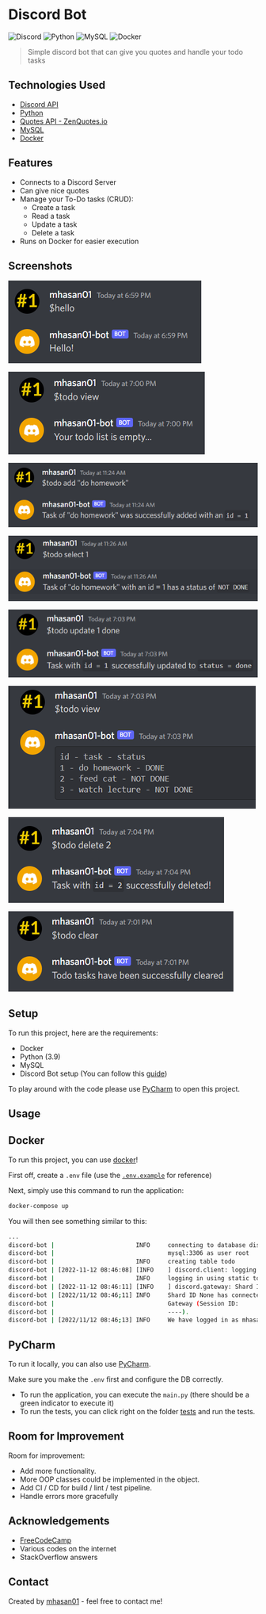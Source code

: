 # Discord Bot

![Discord](https://img.shields.io/badge/Discord-%235865F2.svg?style=for-the-badge&logo=discord&logoColor=white)
![Python](https://img.shields.io/badge/python-3670A0?style=for-the-badge&logo=python&logoColor=ffdd54)
![MySQL](https://img.shields.io/badge/mysql-%2300f.svg?style=for-the-badge&logo=mysql&logoColor=white)
![Docker](https://img.shields.io/badge/docker-%230db7ed.svg?style=for-the-badge&logo=docker&logoColor=white)


> Simple discord bot that can give you quotes and handle your todo tasks

## Technologies Used
- [Discord API](https://discord.com/developers)
- [Python](https://python.org/)
- [Quotes API - ZenQuotes.io](https://zenquotes.io/)
- [MySQL](https://www.mysql.com/)
- [Docker](https://www.docker.com/)

## Features
- Connects to a Discord Server
- Can give nice quotes
- Manage your To-Do tasks (CRUD):
  - Create a task
  - Read a task
  - Update a task
  - Delete a task
- Runs on Docker for easier execution

## Screenshots

![hello](./docs/images/hello.png)

![view-empty](./docs/images/view-empty.png)

![add](./docs/images/add.png)

![select](./docs/images/select.png)

![update](./docs/images/update.png)

![view](./docs/images/view.png)

![delete](./docs/images/delete.png)

![clear](./docs/images/clear.png)

## Setup

To run this project, here are the requirements:

- Docker
- Python (3.9)
- MySQL
- Discord Bot setup (You can follow this [guide](https://www.freecodecamp.org/news/create-a-discord-bot-with-python/))

To play around with the code please use [PyCharm](https://www.jetbrains.com/pycharm/) to open this project. 


## Usage

## Docker

To run this project, you can use [docker](https://www.docker.com/)!

First off, create a `.env` file (use the [`.env.example`](./.env.example) for reference)

Next, simply use this command to run the application:

```bash
docker-compose up
```

You will then see something similar to this:

```bash
...
discord-bot |                       INFO     connecting to database discord on        db.py:10
discord-bot |                                mysql:3306 as user root
discord-bot |                       INFO     creating table todo                      db.py:21
discord-bot | [2022-11-12 08:46:08] [INFO    ] discord.client: logging in using static token
discord-bot |                       INFO     logging in using static token       client.py:571
discord-bot | [2022-11-12 08:46:11] [INFO    ] discord.gateway: Shard ID None has connected to Gateway (Session ID: ---).
discord-bot | [2022/11/12 08:46;11] INFO     Shard ID None has connected to     gateway.py:560
discord-bot |                                Gateway (Session ID:
discord-bot |                                ----).
discord-bot | [2022/11/12 08:46;13] INFO     We have logged in as mhasan01-bot#--- main.py:15
```

## PyCharm

To run it locally, you can also use [PyCharm](https://www.jetbrains.com/pycharm/).

Make sure you make the `.env` first and configure the DB correctly.

- To run the application, you can execute the `main.py` (there should be a green indicator to execute it)
- To run the tests, you can click right on the folder [tests](./tests) and run the tests.

## Room for Improvement

Room for improvement:
- Add more functionality.
- More OOP classes could be implemented in the object.
- Add CI / CD for build / lint / test pipeline.
- Handle errors more gracefully

## Acknowledgements

- [FreeCodeCamp]([guide](https://www.freecodecamp.org/news/create-a-discord-bot-with-python/))
- Various codes on the internet
- StackOverflow answers


## Contact
Created by [mhasan01](https://mhasan01.com/) - feel free to contact me!
